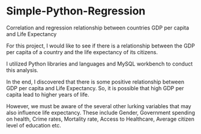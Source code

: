 # Simple-Python-Regression
Correlation and regression relationship between countries GDP per capita and Life Expectancy

For this project, I would like to see if there is a relationship between the GDP per capita of a country and the life expectancy of its citizens.

I utilized Python libraries and languages and MySQL workbench to conduct this analysis.

In the end, I discovered that there is some positive relationship between GDP per capita and Life Expectancy. So, it is possible that high GDP per capita lead to higher years of life. 

However, we must be aware of the several other lurking variables that may also influence life expectancy. These include Gender, Government spending on health, Crime rates, Mortality rate, Access to Healthcare, Average citizen level of education etc.
